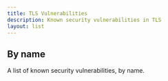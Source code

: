 ```yaml
---
title: TLS Vulnerabilities
description: Known security vulnerabilities in TLS
layout: list
---
```


## By name

A list of known security vulnerabilities, by name.
